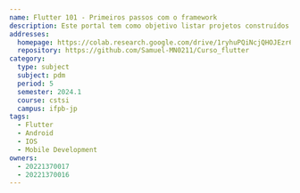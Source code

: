 ```yaml
---
name: Flutter 101 - Primeiros passos com o framework
description: Este portal tem como objetivo listar projetos construídos pelos alunos do IFPB.
addresses:
  homepage: https://colab.research.google.com/drive/1ryhuPQiNcjQHOJEzr6seUcTW5nKVvQoy?usp=sharing
  repository: https://github.com/Samuel-MN0211/Curso_flutter
category:
  type: subject
  subject: pdm
  period: 5
  semester: 2024.1
  course: cstsi
  campus: ifpb-jp
tags:
  - Flutter
  - Android
  - IOS
  - Mobile Development
owners:
  - 20221370017
  - 20221370016
---
```

